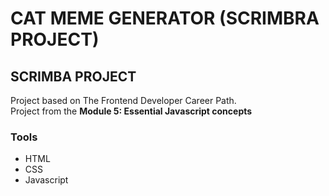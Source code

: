 # CAT MEME GENERATOR (SCRIMBRA PROJECT)

## SCRIMBA PROJECT

Project based on The Frontend Developer Career Path.  
Project from the **Module 5: Essential Javascript concepts**

### Tools

- HTML
- CSS
- Javascript
